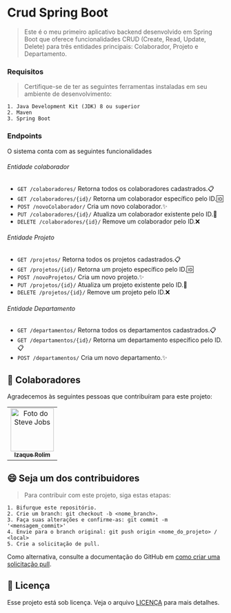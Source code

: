 
# Crud Spring Boot

> Este é o meu primeiro aplicativo backend desenvolvido em Spring Boot que oferece funcionalidades CRUD (Create, Read, Update, Delete) para três entidades principais: Colaborador, Projeto e Departamento.

### Requisitos
> Certifique-se de ter as seguintes ferramentas instaladas em seu ambiente de desenvolvimento:

    1. Java Development Kit (JDK) 8 ou superior
    2. Maven
    3. Spring Boot


### Endpoints
O sistema conta com as seguintes funcionalidades

###### Entidade colaborador
- `GET /colaboradores/` Retorna todos os colaboradores cadastrados.📋
- `GET /colaboradores/{id}/` Retorna um colaborador específico pelo ID.🆔
- `POST /novoColaborador/` Cria um novo colaborador.✨
- `PUT /colaboradores/{id}/` Atualiza um colaborador existente pelo ID.🔄
- `DELETE /colaboradores/{id}/` Remove um colaborador pelo ID.❌
###### Entidade Projeto
- `GET /projetos/` Retorna todos os projetos cadastrados.📋
- `GET /projetos/{id}/` Retorna um projeto específico pelo ID.🆔
- `POST /novoProjetos/` Cria um novo projeto.✨
- `PUT /projetos/{id}/` Atualiza um projeto existente pelo ID.🔄
- `DELETE /projetos/{id}/` Remove um projeto pelo ID.❌
###### Entidade Departamento
- `GET /departamentos/` Retorna todos os departamentos cadastrados.📋
- `GET /departamentos/{id}/` Retorna um departamento específico pelo ID.📋
- `POST /departamentos/` Cria um novo departamento.✨

## 🤝 Colaboradores

Agradecemos às seguintes pessoas que contribuíram para este projeto:

<table>
  <tr>
    <td align="center">
      <a href="#">
        <img src="https://avatars.githubusercontent.com/u/98198585?v=4" width="100px;" alt="Foto do Steve Jobs"/><br>
        <sub>
          <b>Izaque Rolim</b>
        </sub>
      </a>
    </td>
  </tr>
</table>


## 😄 Seja um dos contribuidores<br>

> Para contribuir com este projeto, siga estas etapas:

    1. Bifurque este repositório.
    2. Crie um branch: git checkout -b <nome_branch>.
    3. Faça suas alterações e confirme-as: git commit -m '<mensagem_commit>'
    4. Envie para o branch original: git push origin <nome_do_projeto> / <local>
    5. Crie a solicitação de pull.
    
 Como alternativa, consulte a documentação do GitHub em [como criar uma solicitação pull](https://help.github.com/en/github/collaborating-with-issues-and-pull-requests/creating-a-pull-request).


## 📝 Licença

Esse projeto está sob licença. Veja o arquivo [LICENÇA](LICENSE.md) para mais detalhes.

